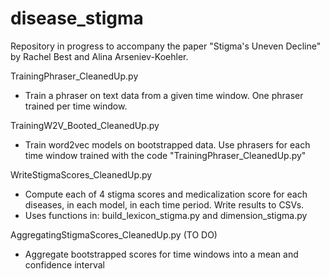 # disease_stigma
Repository in progress to accompany the paper "Stigma's Uneven Decline" by Rachel Best and Alina Arseniev-Koehler.



TrainingPhraser_CleanedUp.py
* Train a phraser on text data from a given time window. One phraser trained per time window. 

TrainingW2V_Booted_CleanedUp.py
* Train word2vec models on bootstrapped data. Use phrasers for each time window trained with the code "TrainingPhraser_CleanedUp.py"

WriteStigmaScores_CleanedUp.py
* Compute each of 4 stigma scores and medicalization score for each diseases, in each model, in each time period. Write results to CSVs.
* Uses functions in:  build_lexicon_stigma.py and dimension_stigma.py

AggregatingStigmaScores_CleanedUp.py (TO DO)
* Aggregate bootstrapped scores for time windows into a mean and confidence interval 
